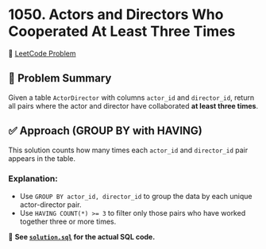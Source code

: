 # 1050. Actors and Directors Who Cooperated At Least Three Times

🔗 [LeetCode Problem](https://leetcode.com/problems/actors-and-directors-who-cooperated-at-least-three-times/)

## 🧠 Problem Summary

Given a table `ActorDirector` with columns `actor_id` and `director_id`, return all pairs where the actor and director have collaborated **at least three times**.

## ✅ Approach (GROUP BY with HAVING)

This solution counts how many times each `actor_id` and `director_id` pair appears in the table.

### Explanation:

- Use `GROUP BY actor_id, director_id` to group the data by each unique actor-director pair.
- Use `HAVING COUNT(*) >= 3` to filter only those pairs who have worked together three or more times.

📄 **See [`solution.sql`](./solution.sql) for the actual SQL code.**
